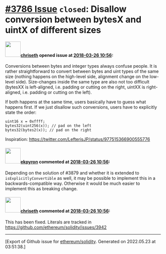 # [\#3786 Issue](https://github.com/ethereum/solidity/issues/3786) `closed`: Disallow conversion between bytesX and uintX of different sizes

#### <img src="https://avatars.githubusercontent.com/u/9073706?v=4" width="50">[chriseth](https://github.com/chriseth) opened issue at [2018-03-26 10:56](https://github.com/ethereum/solidity/issues/3786):

Conversions between bytes and integer types always confuse people. It is rather straightforward to convert between bytes and uint types of the same size (nothing happens on the high-level side, alignment change on the low-level side). Size-changes inside the same type are also not too difficult (bytesXX is left-aligned, i.e. padding or cutting on the right, uintXX is right-aligned, i.e. padding or cutting on the left).

If both happens at the same time, users basically have to guess what happens first. If we just disallow such conversions, users have to explicitly state the order:

```
uint16 x = 0xffff;
bytes32(uint256(x)); // pad on the left
bytes32(bytes2(x)); // pad on the right
```

Inspiration: https://twitter.com/LefterisJP/status/977515366900555776

#### <img src="https://avatars.githubusercontent.com/u/1347491?v=4" width="50">[ekpyron](https://github.com/ekpyron) commented at [2018-03-26 10:56](https://github.com/ethereum/solidity/issues/3786#issuecomment-387394593):

Depending on the solution of #3879 and whether it is extended to ``isExplicitlyConvertible`` as well, it may be possible to implement this in a backwards-compatible way. Otherwise it would be much easier to implement this as breaking change.

#### <img src="https://avatars.githubusercontent.com/u/9073706?v=4" width="50">[chriseth](https://github.com/chriseth) commented at [2018-03-26 10:56](https://github.com/ethereum/solidity/issues/3786#issuecomment-394443638):

This has been fixed. Literals are tracked in https://github.com/ethereum/solidity/issues/3942


-------------------------------------------------------------------------------



[Export of Github issue for [ethereum/solidity](https://github.com/ethereum/solidity). Generated on 2022.05.23 at 03:51:38.]
